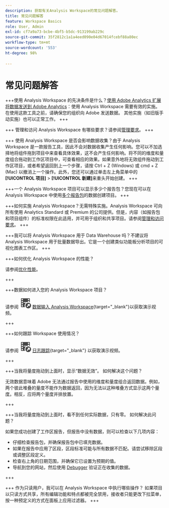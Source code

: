 ```yaml
---
description: 获取有关Analysis Workspace的常见问题解答。
title: 常见问题解答
feature: Workspace Basics
role: User, Admin
exl-id: cf7a9a73-bcbe-4bf5-b5dc-913199ab229c
source-git-commit: 35f2812c1a1a4eed090e04d67014fcebf88a80ec
workflow-type: tm+mt
source-wordcount: '553'
ht-degree: 98%

---
```


# 常见问题解答

+++使用 Analysis Workspace 的先决条件是什么？[使用 Adobe Analytics 扩展将数据发送到 Adobe Analytics](/help/implement/launch/validate-publish-prod.md)：使用 Analysis Workspace 需要有效的实施。在使用这款工具之前，请确保您的组织向 Adobe 发送数据。 其他实施（如旧版手动实施）也可以正常工作。
+++

+++ 管理和访问 Analysis Workspace 有哪些要求？请参阅[管理要求](/help/analyze/analysis-workspace/workspace-faq/frequently-asked-questions-analysis-workspace.md)。
+++

+++ 使用 Analysis Workspace 是否会影响数据收集？由于 Analysis Workspace 是一款报告工具，因此不会对数据收集产生任何影响。您可以不加选择地将组件拖到项目中来查看具体效果，这不会产生任何影响。将不同的维度和量度组合拖动到工作区项目中，可查看相应的效果。如果意外地将无效组件拖动到工作区项目，或者希望返回到上一个步骤，请按 Ctrl + Z (Windows) 或 cmd + Z (Mac) 以撤消上一个操作。此外，您还可以通过单击左上角菜单中的&#x200B;**[!UICONTROL 项目]** > **[!UICONTROL 新建]**&#x200B;来重头开始创建。
+++

+++一个 Analysis Workspace 项目可以显示多少个报告包？您现在可以在 Analysis Workspace 中使用[多个报告包](https://experienceleague.adobe.com/docs/analytics/analyze/analysis-workspace/build-workspace-project/multiple-report-suites.html?lang=zh-Hans)的数据创建项目。
+++

+++如何实施 Analysis Workspace？无需特殊实施。Analysis Workspace 可向所有使用 Analytics Standard 或 Premium 的公司提供。但是，内容（如报告包和项目组件）的标准权限在此适用，并可用于组织和共享项目。请参阅[管理和访问要求](/help/analyze/analysis-workspace/workspace-faq/frequently-asked-questions-analysis-workspace.md)。
+++

+++我可以将 Analysis Workspace 用于 Data Warehouse 吗？不建议将 Analysis Workspace 用于批量数据导出。它是一个创建类似功能板分析项目的可视化图表工作区。
+++

+++如何优化 Analysis Workspace 的性能？

请参阅[优化性能](/help/analyze/analysis-workspace/workspace-faq/optimizing-performance.md)。

+++

+++数据如何进入您的 Analysis Workspace 项目？

请参阅 ![VideoCheckedOut](/help/assets/icons/VideoCheckedOut.svg) [数据输入 Analysis Workspace](https://video.tv.adobe.com/v/31072?quality=12&learn=on){target="_blank"}以获取演示视频。

+++

+++如何跟踪 Workspace 使用情况？

请参阅 ![VideoCheckedOut](/help/assets/icons/VideoCheckedOut.svg) [日志跟踪](https://video.tv.adobe.com/v/29768?quality=12&learn=on){target="_blank"} 以获取演示视频。

+++

+++当我将量度拖动到上面时，显示“数据无效”。 如何解决这个问题？

无效数据意味着 Adobe 无法通过报告中使用的维度和量度组合返回数据。例如，两个彼此堆叠的量度不能作为数据返回，因为无法以这种堆叠方式显示这两个量度。相反，应将两个量度并排放置。

+++

+++当我将量度拖动到上面时，看不到任何实际数据，只有零。 如何解决此问题？

如果您成功创建了工作区报告，但报告中没有数据，则可以检查以下几项内容：

* 仔细检查报告包，并确保报告包中已填充数据。
* 如果在报告中应用了区段，区段标准可能与所有数据不匹配。请尝试移除区段或调整区段定义。
* 检查右上角的日期范围，并确保它已设置为预期的值。
* 导航到您的网站，然后使用 [Debugger](https://experienceleague.adobe.com/docs/debugger/using/experience-cloud-debugger.html?lang=zh-Hans) 验证正在收集的数据。


+++

+++ 作为只读用户，我可以在 Analysis Workspace 中执行哪些操作？
如果项目以只读方式共享，所有编辑功能和特点都被完全禁用，接收者只能更改下拉菜单，按一种预定义的方式在面板上应用过滤器。
+++
